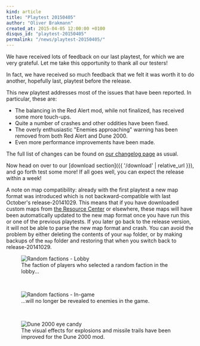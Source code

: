 ```yaml
---
kind: article
title: "Playtest 20150405"
author: "Oliver Brakmann"
created_at: 2015-04-05 12:00:00 +0100
disqus_id: "playtest-20150405"
permalink: "/news/playtest-20150405/"
---
```


We have received lots of feedback on our last playtest, for which we are very grateful. Let me take this opportunity to thank all our testers!

In fact, we have received so much feedback that we felt it was worth it to do another, hopefully last, playtest before the release.

This new playtest addresses most of the issues that have been reported. In particular, these are:

  - The balancing in the Red Alert mod, while not finalized, has received some more touch-ups.
  - Quite a number of crashes and other oddities have been fixed.
  - The overly enthusiastic "Enemies approaching" warning has been removed from both Red Alert and Dune 2000.
  - Even more performance improvements have been made.

The full list of changes can be found on [our changelog page](https://github.com/OpenRA/OpenRA/wiki/Changelog/780501e1f9723cb4e6fb8ac13a9da2cec3f0e8db) as usual.

Now head on over to our [download section]({{ '/download' | relative_url }}), and go forth test some more! If all goes well, you can expect the release within a week!

A note on map compatibility: already with the first playtest a new map format was introduced which is not backward-compatible with last October's release-20141029. This means that if you have downloaded custom maps from [the Resource Center](https://resource.openra.net) or elsewhere, these maps will have been automatically updated to the new map format once you have run this or one of the previous playtests. If you later go back to the release version, it will not be able to parse the new map format and crash. You can avoid the problem by either deleting the contents of your `map` folder, or by making backups of the `map` folder and restoring that when you switch back to release-20141029.

<figure>
  <img src="{{ '/images/news/20150405-ra-random-lobby.webp' | relative_url }}" alt="Random factions - Lobby" />
  <figcaption>The faction of players who selected a random faction in the lobby...</figcaption>
</figure>
<br />
<figure>
  <img src="{{ '/images/news/20150405-ra-random-ingame.webp' | relative_url }}" alt="Random factions - In-game" />
  <figcaption>...will no longer be revealed to enemies in the game.</figcaption>
</figure>
<br />
<figure>
  <img src="{{ '/images/news/20150405-d2k-blendmodes.webp' | relative_url }}" alt="Dune 2000 eye candy" />
  <figcaption>The visual effects for explosions and missile trails have been improved for the Dune 2000 mod.</figcaption>
</figure>
